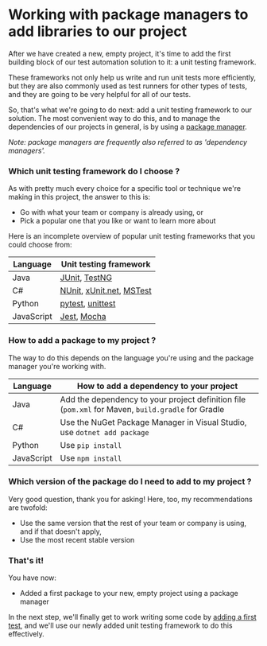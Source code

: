 # Working with package managers to add libraries to our project

After we have created a new, empty project, it's time to add the first building block of our test automation solution to it: a unit testing framework.

These frameworks not only help us write and run unit tests more efficiently, but they are also commonly used as test runners for other types of tests, and they are going to be very helpful for all of our tests.

So, that's what we're going to do next: add a unit testing framework to our solution. The most convenient way to do this, and to manage the dependencies of our projects in general, is by using a [package manager](00-setting-up-your-local-development-environment.md#configuring-a-package-manager-for-your-development-environment).

_Note: package managers are frequently also referred to as 'dependency managers'._

### Which unit testing framework do I choose ?

As with pretty much every choice for a specific tool or technique we're making in this project, the answer to this is:

* Go with what your team or company is already using, or
* Pick a popular one that you like or want to learn more about

Here is an incomplete overview of popular unit testing frameworks that you could choose from:

| Language | Unit testing framework |
| -------- | ---------------------- |
| Java | [JUnit](https://junit.org), [TestNG](https://testng.org/) |
| C# | [NUnit](https://nunit.org/), [xUnit.net](https://xunit.net/), [MSTest](https://learn.microsoft.com/en-us/dotnet/core/testing/unit-testing-with-mstest) |
| Python | [pytest](https://docs.pytest.org/), [unittest](https://docs.python.org/3/library/unittest.html) |
| JavaScript | [Jest](https://jestjs.io/), [Mocha](https://mochajs.org/) |

### How to add a package to my project ?

The way to do this depends on the language you're using and the package manager you're working with.

| Language | How to add a dependency to your project |
| -------- | --------------------------------------- |
| Java | Add the dependency to your project definition file (`pom.xml` for Maven, `build.gradle` for Gradle |
| C# | Use the NuGet Package Manager in Visual Studio, use `dotnet add package` |
| Python | Use `pip install` |
| JavaScript | Use `npm install` |

### Which version of the package do I need to add to my project ?

Very good question, thank you for asking! Here, too, my recommendations are twofold:

* Use the same version that the rest of your team or company is using, and if that doesn't apply,
* Use the most recent stable version

### That's it!

You have now:

* Added a first package to your new, empty project using a package manager

In the next step, we'll finally get to work writing some code by [adding a first test](03-writing-and-running-a-first-test.md), and we'll use our newly added unit testing framework to do this effectively.